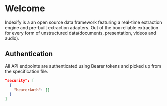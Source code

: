 # Welcome

Indexify is a an open source data framework featuring a real-time extraction engine and pre-built extraction adapters. Out of the box reliable extraction for every form of unstructured data(documents, presentation, videos and audio).


## Authentication

All API endpoints are authenticated using Bearer tokens and picked up from the specification file.

```json
"security": [
  {
    "bearerAuth": []
  }
]
```
